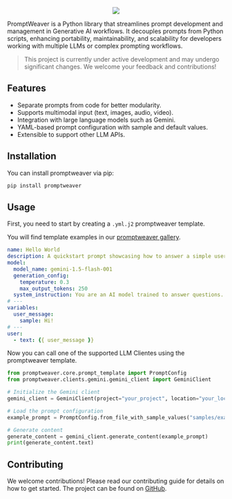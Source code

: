 <!--
 Copyright 2024 Google LLC

 Licensed under the Apache License, Version 2.0 (the "License");
 you may not use this file except in compliance with the License.
 You may obtain a copy of the License at

      https://www.apache.org/licenses/LICENSE-2.0

 Unless required by applicable law or agreed to in writing, software
 distributed under the License is distributed on an "AS IS" BASIS,
 WITHOUT WARRANTIES OR CONDITIONS OF ANY KIND, either express or implied.
 See the License for the specific language governing permissions and
 limitations under the License.
 -->

<div align="center">
  <img src="https://services.google.com/fh/files/misc/promptweaver-logo.png">
</div>

PromptWeaver is a Python library that streamlines prompt development and management in Generative AI workflows. It decouples prompts from Python scripts, enhancing portability, maintainability, and scalability for developers working with multiple LLMs or complex prompting workflows.

> This project is currently under active development and may undergo significant changes. We welcome your feedback and contributions!

## Features

- Separate prompts from code for better modularity.
- Supports multimodal input (text, images, audio, video).
- Integration with large language models such as Gemini.
- YAML-based prompt configuration with sample and default values.
- Extensible to support other LLM APIs.

## Installation

You can install promptweaver via pip:

```bash
pip install promptweaver
```

## Usage

First, you need to start by creating a `.yml.j2` promptweaver template.

You will find template examples in our [promptweaver gallery](/samples/).

```yaml
name: Hello World
description: A quickstart prompt showcasing how to answer a simple user message using gemini.
model:
  model_name: gemini-1.5-flash-001
  generation_config:
    temperature: 0.3
    max_output_tokens: 250
  system_instruction: You are an AI model trained to answer questions. Be kind and objective in your answers.
# ---
variables:
  user_message:
    sample: Hi!
# ---
user:
  - text: {{ user_message }}
```

Now you can call one of the supported LLM Clientes using the promptweaver template.

```python
from promptweaver.core.prompt_template import PromptConfig
from promptweaver.clients.gemini.gemini_client import GeminiClient

# Initialize the Gemini client
gemini_client = GeminiClient(project="your_project", location="your_location")

# Load the prompt configuration
example_prompt = PromptConfig.from_file_with_sample_values("samples/example.yml.j2")

# Generate content
generate_content = gemini_client.generate_content(example_prompt)
print(generate_content.text)
```

## Contributing

We welcome contributions! Please read our contributing guide for details on how to get started. The project can be found on [GitHub](https://github.com/GoogleCloudPlatform/promptweaver).
